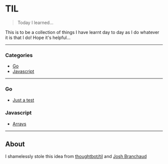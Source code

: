 # TIL

> Today I learned...

This is to be a collection of things I have learnt day to day as I do whatever it is that I do!  Hope it's helpful...

---

### Categories

* [Go](#go)
* [Javascript](#javascript)

---

### Go

- [Just a test](go/just_a_test.md)

### Javascript

- [Arrays](javascript/arrays.md)

---

## About

I shamelessly stole this idea from
[thoughtbot/til](https://github.com/thoughtbot/til) and
[Josh Branchaud](https://raw.githubusercontent.com/jbranchaud/til)
